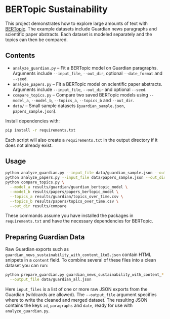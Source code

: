 # BERTopic Sustainability

This project demonstrates how to explore large amounts of text with
[BERTopic](https://github.com/MaartenGr/BERTopic). The example datasets include
Guardian news paragraphs and scientific paper abstracts. Each dataset is modeled
separately and the topics can then be compared.

## Contents
- `analyze_guardian.py` – Fit a BERTopic model on Guardian paragraphs. Arguments
  include `--input_file`, `--out_dir`, optional `--date_format` and `--seed`.
- `analyze_papers.py` – Fit a BERTopic model on scientific paper abstracts.
  Arguments include `--input_file`, `--out_dir` and optional `--seed`.
- `compare_topics.py` – Compare two saved BERTopic models using `--model_a`,
  `--model_b`, `--topics_a`, `--topics_b` and `--out_dir`.
- `data/` – Small sample datasets (`guardian_sample.json`, `papers_sample.json`).

Install dependencies with:

```bash
pip install -r requirements.txt
```

Each script will also create a `requirements.txt` in the output directory if it does not already exist.



## Usage

```bash
python analyze_guardian.py --input_file data/guardian_sample.json --out_dir results/guardian
python analyze_papers.py --input_file data/papers_sample.json --out_dir results/papers
python compare_topics.py \
  --model_a results/guardian/guardian_bertopic_model \
  --model_b results/papers/papers_bertopic_model \
  --topics_a results/guardian/topics_over_time.csv \
  --topics_b results/papers/topics_over_time.csv \
  --out_dir results/compare
```

These commands assume you have installed the packages in `requirements.txt` and have the necessary dependencies for BERTopic.

## Preparing Guardian Data

Raw Guardian exports such as `guardian_news_sustainability_with_content_1to5.json` contain HTML snippets in a `content` field. To combine several of these files into a clean dataset you can run:

```bash
python prepare_guardian.py guardian_news_sustainability_with_content_*.json \
  --output_file data/guardian_all.json
```

Here `input_files` is a list of one or more raw JSON exports from the Guardian
(wildcards are allowed). The `--output_file` argument specifies where to write
the cleaned and merged dataset. The resulting JSON contains the keys `id`,
`paragraphs` and `date`, ready for use with `analyze_guardian.py`.
